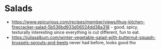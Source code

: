 # Salads

- https://www.epicurious.com/recipes/member/views/thug-kitchen-firecracker-salad-5b536bd933d06024dd38a318 - good, spicy, texturally interesting since everything is cut different, fun to eat.
- https://juliasalbum.com/winter-vegetable-salad-with-butternut-squash-brussels-sprouts-and-beets never had before, looks good tho
